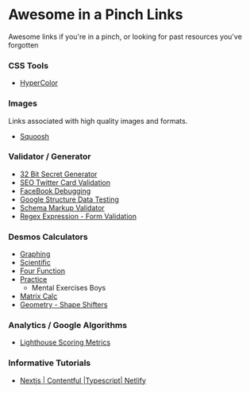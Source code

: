 # Awesome in a Pinch Links
Awesome links if you're in a pinch, or looking for past resources you've forgotten

### CSS Tools
- [HyperColor](https://hypercolor.dev/)

### Images
Links associated with high quality images and formats.
- [Squoosh](https://squoosh.app/)

### Validator / Generator
- [32 Bit Secret Generator](https://generate-secret.vercel.app/32)
- [SEO Twitter Card Validation](https://cards-dev.twitter.com/validator)
- [FaceBook Debugging](https://developers.facebook.com/tools/debug/)
- [Google Structure Data Testing](https://developers.google.com/search/docs/appearance/structured-data)
- [Schema Markup Validator](https://validator.schema.org/)
- [Regex Expression - Form Validation](https://regexr.com/)

### Desmos Calculators
- [Graphing](https://www.desmos.com/calculator)
- [Scientific](https://www.desmos.com/scientific)
- [Four Function](https://www.desmos.com/fourfunction)
- [Practice](https://www.desmos.com/practice) 
  - Mental Exercises Boys
- [Matrix Calc](https://www.desmos.com/matrix)
- [Geometry - Shape Shifters](https://www.desmos.com/geometry)


### Analytics / Google Algorithms
- [Lighthouse Scoring Metrics](https://www.desmos.com/calculator/dufar5rf4g)

### Informative Tutorials
- [Nextjs | Contentful |Typescript| Netlify](https://www.scale.at/blog/static-website-nextjs-typescript-contentful)

